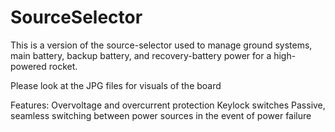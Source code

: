 # SourceSelector

This is a version of the source-selector used to manage ground systems, main battery, backup battery, and recovery-battery power for a high-powered rocket. 

Please look at the JPG files for visuals of the board

Features: 
Overvoltage and overcurrent protection 
Keylock switches 
Passive, seamless switching between power sources in the event of power failure

